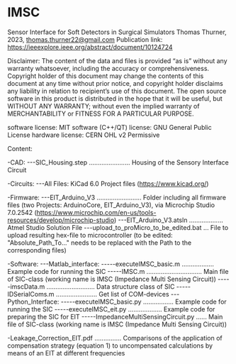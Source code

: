 # IMSC
Sensor Interface for Soft Detectors in Surgical Simulators
Thomas Thurner, 2023, thomas.thurner22@gmail.com
Publication link:
https://ieeexplore.ieee.org/abstract/document/10124724

Disclaimer:
The content of the data and files is provided “as is” without any warranty whatsoever, including the accuracy or comprehensiveness. Copyright holder of this document may change the contents of this document at any time without prior notice, and copyright holder disclaims any liability in relation to recipient’s use of this document.
The open source software in this product is distributed in the hope that it will be useful, but WITHOUT ANY WARRANTY; without even the implied warranty of MERCHANTABILITY or FITNESS FOR A PARTICULAR PURPOSE. 

software license: MIT
software (C++/QT) license: GNU General Public License
hardware license: CERN OHL v2 Permissive


Content:

-CAD:
---SIC_Housing.step ....................... Housing of the Sensory Interface Circuit

-Circuits:
---All Files: KiCad 6.0 Project files (https://www.kicad.org/)

-Firmware:
---EIT_Arduino_V3 ......................... Folder including all firmware files (two Projects: ArduinoCore, EIT_Arduino_V3), via Microchip Studio 7.0.2542 (https://www.microchip.com/en-us/tools-resources/develop/microchip-studio)
---EIT_Arduino_V3.atsln ................... Atmel Studio Solution File
---upload_to_proMicro_to_be_edited.bat	... File to upload resulting hex-file to microcontroller (to be edited: "Absolute_Path_To...\" needs to be replaced with the Path to the corresponding files)

-Software:
---Matlab_interface:
-----executeIMSC_basic.m .................. Example code for running the SIC
-----IMSC.m ............................... Main file of SIC-class (working name is IMSC (Impedance Multi Sensing Circuit))
-----imscData.m ........................... Data structure class of SIC
-----IDSerialComs.m ....................... Get list of COM-devices
---Python_Interface:
-----executeIMSC_basic.py ................. Example code for running the SIC
-----executeIMSC_eit.py ................... Example code for preparing the SIC for EIT
-----ImpedanceMultiSensingCircuit.py ...... Main file of SIC-class (working name is IMSC (Impedance Multi Sensing Circuit))

-Leakage_Correction_EIT.pdf ............... Comparisons of the application of compensation strategy (equation 1) to uncompensated calculations by means of an EIT at different frequencies
